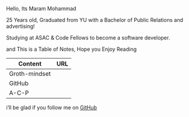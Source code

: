 Hello, Its Maram Mohammad 

25 Years old, Graduated from YU with a Bachelor of Public Relations and advertising! 

Studying at ASAC & Code Fellows to become a software developer.

and This is a Table of Notes, Hope you Enjoy Reading 

| Content       | URL           |  
| ------------- |:-------------:|  
| Groth-mindset |               | 
|    GitHub     |               |  
|   A-C-P       |               |   


i’ll be glad if you follow me on [GitHub](https://github.com/MaramhMohammad)
